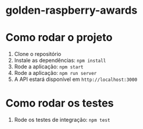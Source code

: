 # golden-raspberry-awards
# Como rodar o projeto

1. Clone o repositório
2. Instale as dependências: `npm install`
3. Rode a aplicação: `npm start`
4. Rode a aplicação: `npm run server`
5. A API estará disponível em `http://localhost:3000`

# Como rodar os testes
1. Rode os testes de integração: `npm test`
